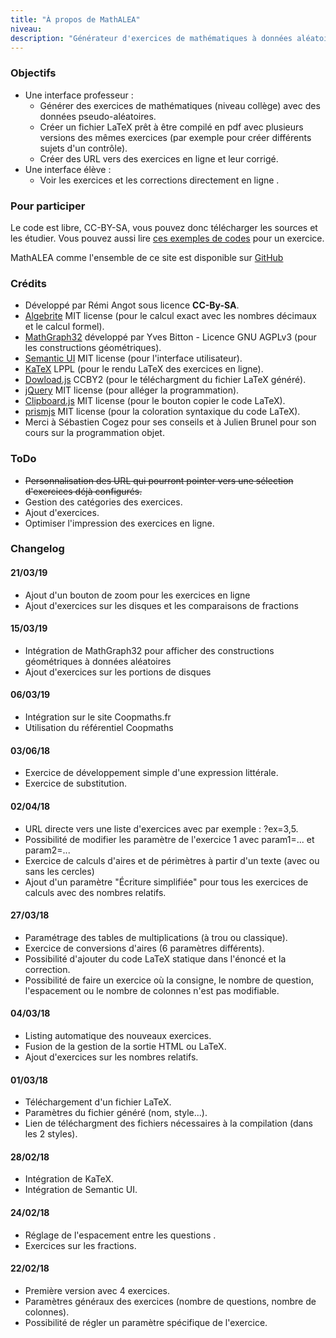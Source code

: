 ```yaml
---
title: "À propos de MathALEA"
niveau:
description: "Générateur d'exercices de mathématiques à données aléatoires"
---
```


### Objectifs

- Une interface professeur :
	- Générer des exercices de mathématiques (niveau collège) avec des données pseudo-aléatoires.
	- Créer un fichier LaTeX prêt à être compilé en pdf avec plusieurs versions des mêmes exercices (par exemple pour créer différents sujets d'un contrôle).
	- Créer des URL vers des exercices en ligne et leur corrigé.
- Une interface élève :
	- Voir les exercices et les corrections directement en ligne .

### Pour participer

Le code est libre, CC-BY-SA, vous pouvez donc télécharger les sources et les étudier. Vous pouvez aussi lire [ces exemples de codes](../mathalea_documentation) pour un exercice.

MathALEA comme l'ensemble de ce site est disponible sur [GitHub](https://github.com/remiangot/Coopmaths)

### Crédits

- Développé par Rémi Angot sous licence **CC-By-SA**.
- [Algebrite](http://algebrite.org/) MIT license (pour le calcul exact avec les nombres décimaux et le calcul formel).
- [MathGraph32](https://www.mathgraph32.org) développé par Yves Bitton - Licence GNU AGPLv3 (pour les constructions géométriques).
- [Semantic UI](https://semantic-ui.com/) MIT license (pour l'interface utilisateur).
- [KaTeX](https://khan.github.io/KaTeX/) LPPL (pour le rendu LaTeX des exercices en ligne).
- [Dowload.js](http://danml.com/download.html) CCBY2 (pour le téléchargment du fichier LaTeX généré).
- [jQuery](https://jquery.com/) MIT license (pour alléger la programmation).
- [Clipboard.js](https://clipboardjs.com/) MIT license (pour le bouton copier le code LaTeX).
- [prismjs](http://prismjs.com/) MIT license (pour la coloration syntaxique du code LaTeX).
- Merci à Sébastien Cogez pour ses conseils et à Julien Brunel pour son cours sur la programmation objet.


### ToDo

- ~~Personnalisation des URL qui pourront pointer vers une sélection d'exercices déjà configurés.~~
- Gestion des catégories des exercices.
- Ajout d'exercices.
- Optimiser l'impression des exercices en ligne.


### Changelog

#### 21/03/19

- Ajout d'un bouton de zoom pour les exercices en ligne
- Ajout d'exercices sur les disques et les comparaisons de fractions

#### 15/03/19

- Intégration de MathGraph32 pour afficher des constructions géométriques à données aléatoires
- Ajout d'exercices sur les portions de disques

#### 06/03/19

- Intégration sur le site Coopmaths.fr
- Utilisation du référentiel Coopmaths

#### 03/06/18

- Exercice de développement simple d'une expression littérale.
- Exercice de substitution.

#### 02/04/18

- URL directe vers une liste d'exercices avec par exemple : ?ex=3,5.
- Possibilité de modifier les paramètre de l'exercice 1 avec param1=... et param2=...
- Exercice de calculs d'aires et de périmètres à partir d'un texte (avec ou sans les cercles)
- Ajout d'un paramètre "Écriture simplifiée" pour tous les exercices de calculs avec des nombres relatifs.

#### 27/03/18

- Paramétrage des tables de multiplications (à trou ou classique).
- Exercice de conversions d'aires (6 paramètres différents).
- Possibilité d'ajouter du code LaTeX statique dans l'énoncé et la correction.
- Possibilité de faire un exercice où la consigne, le nombre de question, l'espacement ou le nombre de colonnes n'est pas modifiable.

#### 04/03/18

- Listing automatique des nouveaux exercices.
- Fusion de la gestion de la sortie HTML ou LaTeX.
- Ajout d'exercices sur les nombres relatifs.

#### 01/03/18

- Téléchargement d'un fichier LaTeX.
- Paramètres du fichier généré (nom, style...).
- Lien de téléchargment des fichiers nécessaires à la compilation (dans les 2 styles).

#### 28/02/18

- Intégration de KaTeX.
- Intégration de Semantic UI.

#### 24/02/18

- Réglage de l'espacement entre les questions .
- Exercices sur les fractions.

#### 22/02/18

- Première version avec 4 exercices.
- Paramètres généraux des exercices (nombre de questions, nombre de colonnes).
- Possibilité de régler un paramètre spécifique de l'exercice.